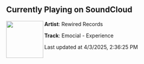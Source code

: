 ## Currently Playing on SoundCloud

[<img align="left" width="100" src="https://i1.sndcdn.com/artworks-LfQGZ9yW8c2sm3T7-yHazqw-t500x500.png">](https://soundcloud.com/rewiredrecordsuk/emocial-experience?in=saxurn/sets/blissed-out/)

**Artist**: Rewired Records 

**Track**: Emocial - Experience

Last updated at 4/3/2025, 2:36:25 PM
